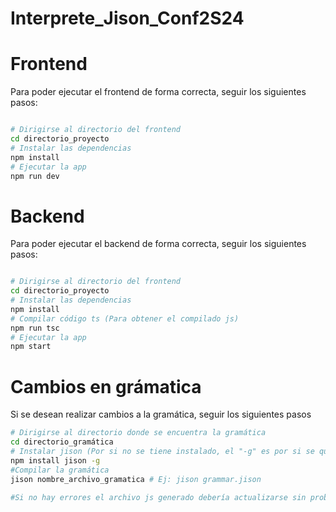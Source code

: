 # Interprete_Jison_Conf2S24

# Frontend

Para poder ejecutar el frontend de forma correcta, seguir los siguientes pasos:
```bash

# Dirigirse al directorio del frontend
cd directorio_proyecto
# Instalar las dependencias
npm install
# Ejecutar la app
npm run dev
```


# Backend

Para poder ejecutar el backend de forma correcta, seguir los siguientes pasos:
```bash

# Dirigirse al directorio del frontend
cd directorio_proyecto
# Instalar las dependencias
npm install
# Compilar código ts (Para obtener el compilado js)
npm run tsc
# Ejecutar la app
npm start
```


# Cambios en grámatica

Si se desean realizar cambios a la gramática, seguir los siguientes pasos

```bash
# Dirigirse al directorio donde se encuentra la gramática
cd directorio_gramática
# Instalar jison (Por si no se tiene instalado, el "-g" es por si se quiere instalar de forma global
npm install jison -g
#Compilar la gramática
jison nombre_archivo_gramatica # Ej: jison grammar.jison

#Si no hay errores el archivo js generado debería actualizarse sin problemas.
```
